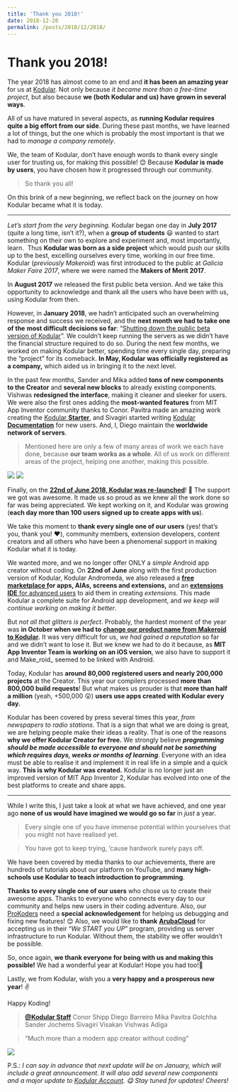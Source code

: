 ```yaml
---
title: 'Thank you 2018!'
date: 2018-12-28
permalink: /posts/2018/12/2018/
---
```


# Thank you 2018!

The year 2018 has almost come to an end and **it has been an amazing year** for us at [Kodular](https://www.kodular.io). Not only because _it became more than a free-time project_, but also because **we (both Kodular and us) have grown in several ways**.

All of us have matured in several aspects, as **running Kodular requires quite a big effort from our side**. During these past months, we have learned a lot of things, but the one which is probably the most important is that we had to _manage a company remotely_.

We, the team of Kodular, don’t have enough words to thank every single user for trusting us, for making this possible! 😊
Because **Kodular is made by users**, you have chosen how it progressed through our community.

> So thank you all!

On this brink of a new beginning, we reflect back on the journey on how Kodular became what it is today.

* * *

_Let’s start from the very beginning._ Kodular began one day in **July 2017** (quite a long time, isn’t it?), when a **group of students** 😃 wanted to start something on their own to explore and experiment and, most importantly, learn. 
Thus **Kodular was born as a side project** which would push our skills up to the best, excelling ourselves every time, working in our free time.
Kodular (_previously Makeroid_) was first introduced to the public at _Galicia Maker Faire 2017_, where we were named the **Makers of Merit 2017**.

In **August 2017** we released the first public beta version. And we take this opportunity to acknowledge and thank all the users who have been with us, using Kodular from then.

However, in **January** **2018**, we hadn’t anticipated such an overwhelming response and success we received, and the **next month we had to take one of the** **most difficult decisions so far**: “[Shutting down the public beta version of Kodular](https://community.kodular.io/t/makeroid-the-present-and-the-future/2603)”. We couldn’t keep running the servers as we didn’t have the financial structure required to do so.
During the next few months, we worked on making Kodular better, spending time every single day, preparing the “project” for its comeback. **In May, Kodular was officially registered as a company,** which aided us in bringing it to the next level.

In the past few months, Sander and Mika added **tons of new components to the Creator** and **several new blocks** to already existing components. Vishwas **redesigned the interface**, making it cleaner and sleeker for users. We were also the first ones adding the **most-wanted features** from MIT App Inventor community thanks to Conor. Pavitra made an amazing work creating the [Kodular **Starter**](https://starter.kodular.io), and Sivagiri started writing [Kodular **Documentation**](https://docs.kodular.io) for new users. And, I, Diego maintain the **worldwide network of servers**.

> Mentioned here are only a few of many areas of work we each have done, because **our team works as a whole**.
> All of us work on different areas of the project, helping one another, making this possible.

![](https://cdn-images-1.medium.com/max/1200/1*NPIws6sWS7TdCpilTw4t5w.jpeg)
![](https://cdn-images-1.medium.com/max/1200/1*Vf2LjejzPD7Q9WBng3q7wQ.jpeg)

Finally, on the [**22nd of June 2018, Kodular was re-launched**](https://community.kodular.io/t/makeroid-relaunched/5031)! 🎉
The support we got was awesome. It made us so proud as we knew all the work done so far was being appreciated.
We kept working on it, and Kodular was growing (**each day more than 100 users signed up to create apps with us**).

We take this moment to **thank every single one of our users** (yes! that’s you, thank you! ❤️), community members, extension developers, content creators and all others who have been a phenomenal support in making Kodular what it is today.

We wanted more, and we no longer offer ONLY a _simple_ Android app creator without coding. On **22nd of June** along with the first production version of Kodular, Kodular Andromeda, we also released a [**free marketplace f**](https://store.kodular.io)**or apps, AIAs, screens and extensions,** and an [**extensions IDE** for advanced users](https://ide.kodular.io) to aid them in creating _extensions_.
This made Kodular a complete suite for Android app development, and _we keep will continue working on making it better_.

But _not all that glitters is perfect_. Probably, the hardest moment of the year was **in October when we had to** [**change our product name from Makeroid to Kodular**](https://community.kodular.io/t/kodular/11959)**.** It was very difficult for us, _we had gained a reputation_ so far and we didn’t want to lose it. But we knew we had to do it because, as **MIT App Inventor Team is working on an iOS version**, we also have to support it and Make_roid_ seemed to be linked with Android.

Today, Kodular has **around 80,000 registered users and nearly 200,000 projects** at the Creator. This year our compilers processed **more than 800,000 build requests**!
But what makes us prouder is that **more than half a million** (yeah, +500,000 😲) **users use apps created with Kodular every day.**

Kodular has been covered by press several times this year, _from newspapers to radio stations_. That is a sign that what we are doing is great, we are helping people make their ideas a reality.
That is one of the reasons **why we offer Kodular Creator for free.** We strongly believe **_programming should be made accessible to everyone and should not be something which requires days, weeks or months of learning_**. Everyone with an idea must be able to realise it and implement it in real life in a simple and a quick way.
**This is why Kodular was created.** Kodular is no longer just an improved version of MIT App Inventor 2, Kodular has evolved into one of the best platforms to create and share apps.

* * *

While I write this, I just take a look at what we have achieved, and one year ago **none of us would have imagined we would go so far** in _just_ a year.

> Every single one of you have immense potential within yourselves that you might not have realised yet.

> You have got to keep trying, ’cause hardwork surely pays off.

We have been covered by media thanks to our achievements, there are hundreds of tutorials about our platform on YouTube, and **many high-schools use Kodular to teach introduction to programming**.

**Thanks to every single one of our users** who chose us to create their awesome apps. Thanks to everyone who connects every day to our community and helps new users in their coding adventure. Also, our [ProKoders](https://community.kodular.io/groups/ProKoders) need a **special acknowledgement** for helping us debugging and fixing new features! 😊
Also, we would like to **thank** [**ArubaCloud**](https://www.arubacloud.com/) for accepting us in their “_We START you UP_” program, providing us server infrastructure to run Kodular. Without them, the stability we offer wouldn’t be possible.

So, once again, **we thank everyone for being with us and making this possible!** We had a wonderful year at Kodular! Hope you had too!👏

Lastly, we from Kodular, wish you a **very happy and a prosperous new year**! ✌

Happy Koding!

> [**@Kodular Staff**](https://www.kodular.io/team)
> Conor Shipp
> Diego Barreiro
> Mika
> Pavitra Golchha
> Sander Jochems
> Sivagiri Visakan
> Vishwas Adiga

> “Much more than a modern app creator without coding”

![](https://cdn-images-1.medium.com/max/1200/1*wjxYBjFbnozx4Ak2ZPy22g.png)

P.S.: _I can say in advance that next update will be on January, which will include a great announcement. It will also add several new components and a major update to_ [_Kodular Account_](https://account.kodular.io)_. 😋
Stay tuned for updates! Cheers!_
